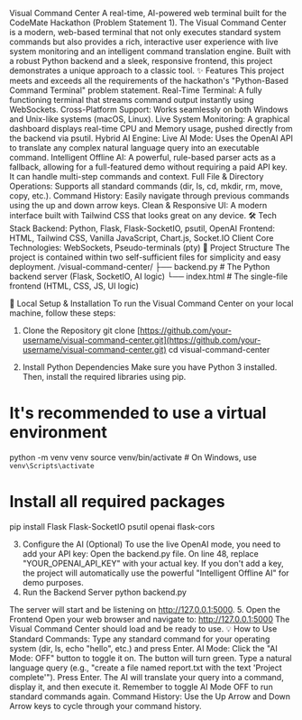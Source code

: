 Visual Command Center
A real-time, AI-powered web terminal built for the CodeMate Hackathon (Problem Statement 1).
The Visual Command Center is a modern, web-based terminal that not only executes standard system commands but also provides a rich, interactive user experience with live system monitoring and an intelligent command translation engine. Built with a robust Python backend and a sleek, responsive frontend, this project demonstrates a unique approach to a classic tool.
✨ Features
This project meets and exceeds all the requirements of the hackathon's "Python-Based Command Terminal" problem statement.
Real-Time Terminal: A fully functioning terminal that streams command output instantly using WebSockets.
Cross-Platform Support: Works seamlessly on both Windows and Unix-like systems (macOS, Linux).
Live System Monitoring: A graphical dashboard displays real-time CPU and Memory usage, pushed directly from the backend via psutil.
Hybrid AI Engine:
Live AI Mode: Uses the OpenAI API to translate any complex natural language query into an executable command.
Intelligent Offline AI: A powerful, rule-based parser acts as a fallback, allowing for a full-featured demo without requiring a paid API key. It can handle multi-step commands and context.
Full File & Directory Operations: Supports all standard commands (dir, ls, cd, mkdir, rm, move, copy, etc.).
Command History: Easily navigate through previous commands using the up and down arrow keys.
Clean & Responsive UI: A modern interface built with Tailwind CSS that looks great on any device.
🛠️ Tech Stack
Backend: Python, Flask, Flask-SocketIO, psutil, OpenAI
Frontend: HTML, Tailwind CSS, Vanilla JavaScript, Chart.js, Socket.IO Client
Core Technologies: WebSockets, Pseudo-terminals (pty)
📂 Project Structure
The project is contained within two self-sufficient files for simplicity and easy deployment.
/visual-command-center/
├── backend.py        # The Python backend server (Flask, SocketIO, AI logic)
└── index.html        # The single-file frontend (HTML, CSS, JS, UI logic)


🚀 Local Setup & Installation
To run the Visual Command Center on your local machine, follow these steps:
1. Clone the Repository
git clone [https://github.com/your-username/visual-command-center.git](https://github.com/your-username/visual-command-center.git)
cd visual-command-center


2. Install Python Dependencies
Make sure you have Python 3 installed. Then, install the required libraries using pip.
# It's recommended to use a virtual environment
python -m venv venv
source venv/bin/activate  # On Windows, use `venv\Scripts\activate`

# Install all required packages
pip install Flask Flask-SocketIO psutil openai flask-cors


3. Configure the AI (Optional)
To use the live OpenAI mode, you need to add your API key:
Open the backend.py file.
On line 48, replace "YOUR_OPENAI_API_KEY" with your actual key.
If you don't add a key, the project will automatically use the powerful "Intelligent Offline AI" for demo purposes.
4. Run the Backend Server
python backend.py


The server will start and be listening on http://127.0.0.1:5000.
5. Open the Frontend
Open your web browser and navigate to: http://127.0.0.1:5000
The Visual Command Center should load and be ready to use.
💡 How to Use
Standard Commands: Type any standard command for your operating system (dir, ls, echo "hello", etc.) and press Enter.
AI Mode:
Click the "AI Mode: OFF" button to toggle it on. The button will turn green.
Type a natural language query (e.g., "create a file named report.txt with the text 'Project complete'").
Press Enter. The AI will translate your query into a command, display it, and then execute it.
Remember to toggle AI Mode OFF to run standard commands again.
Command History: Use the Up Arrow and Down Arrow keys to cycle through your command history.
